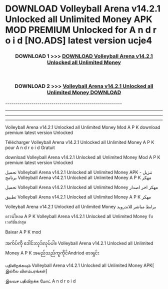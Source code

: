 # DOWNLOAD Volleyball Arena v14.2.1 Unlocked all Unlimited Money  APK MOD PREMIUM Unlocked for A n d r o i d [NO.ADS] latest version ucje4 



<div align="center">

<h3>DOWNLOAD 1 >>> <a href="https://getmod2.web.app/?judul=Volleyball Arena v14.2.1 Unlocked all Unlimited Money ">DOWNLOAD Volleyball Arena v14.2.1 Unlocked all Unlimited Money </a></h3><br>

<h3>DOWNLOAD 2 >>> <a href="https://getmod2.web.app/?judul=Volleyball Arena v14.2.1 Unlocked all Unlimited Money ">Volleyball Arena v14.2.1 Unlocked all Unlimited Money  DOWNLOAD </a></h3>

</div>
----------------------------------------------------------

----------------------------------------------------------

----------------------------------------------------------

----------------------------------------------------------

Volleyball Arena v14.2.1 Unlocked all Unlimited Money  Mod A P K download premium latest version Unlocked

Télécharger Volleyball Arena v14.2.1 Unlocked all Unlimited Money  A P K pour A n d r o i d Gratuit

download Volleyball Arena v14.2.1 Unlocked all Unlimited Money  Mod A P K premium latest version Unlocked

تحميل Volleyball Arena v14.2.1 Unlocked all Unlimited Money  APK - تنزيل برنامج Volleyball Arena v14.2.1 Unlocked all Unlimited Money  A P K مهكر

تحميل Volleyball Arena v14.2.1 Unlocked all Unlimited Money  مهكر اخر اصدار

تطبيق Volleyball Arena v14.2.1 Unlocked all Unlimited Money  A P K مهكر

Volleyball Arena v14.2.1 Unlocked all Unlimited Money  برابط مباشر للاندرويد

ดาวน์โหลด A P K Volleyball Arena v14.2.1 Unlocked all Unlimited Money  รับเวอร์ชันล่าสุด

Baixar A P K mod

အက်ပ်ကို ဒေါင်းလုဒ်လုပ်ပါ။ Volleyball Arena v14.2.1 Unlocked all Unlimited Money  A P K အမည်သည်ကူကိုင်Andriod ဗားရှင်း

பதிவிறக்கவும் Volleyball Arena v14.2.1 Unlocked all Unlimited Money  APK[ இல்லை விளம்பரங்கள்] 
 
இலவச பதிவிறக்க மோட் A n d r o i d



